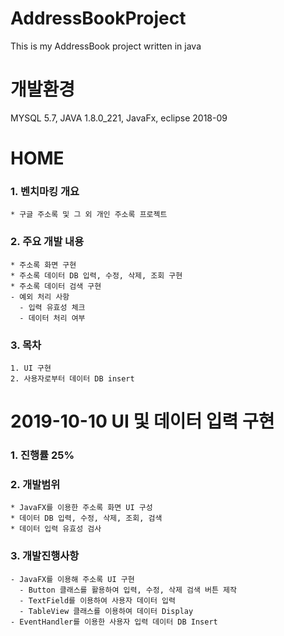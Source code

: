 # AddressBookProject
This is my AddressBook project written in java

# 개발환경 
MYSQL 5.7, JAVA 1.8.0_221, JavaFx, eclipse 2018-09

# HOME
 ### 1. 벤치마킹 개요
    * 구글 주소록 및 그 외 개인 주소록 프로젝트
    
 ###  2. 주요 개발 내용
    * 주소록 화면 구현
    * 주소록 데이터 DB 입력, 수정, 삭제, 조회 구현
    * 주소록 데이터 검색 구현
    - 예외 처리 사항
      - 입력 유효성 체크
      - 데이터 처리 여부
      
 ### 3. 목차
    1. UI 구현
    2. 사용자로부터 데이터 DB insert
    
      
# 2019-10-10 UI 및 데이터 입력 구현
### 1. 진행률 25%

### 2. 개발범위
    * JavaFX를 이용한 주소록 화면 UI 구성
    * 데이터 DB 입력, 수정, 삭제, 조회, 검색
    * 데이터 입력 유효성 검사

### 3. 개발진행사항
    - JavaFX를 이용해 주소록 UI 구현
      - Button 클래스를 활용하여 입력, 수정, 삭제 검색 버튼 제작
      - TextField를 이용하여 사용자 데이터 입력
      - TableView 클래스를 이용하여 데이터 Display
    - EventHandler를 이용한 사용자 입력 데이터 DB Insert

